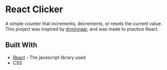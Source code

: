 React Clicker
======

A simple counter that increments, decrements, or resets the current value. This project was inspired by [drminnaar](https://github.com/drminnaar/react-clicker), and was made to practice React.

Built With
------
* [React](https://reactjs.org/) - The javascript library used
* CSS